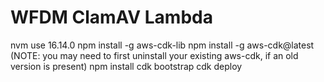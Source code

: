 # WFDM ClamAV Lambda 
 nvm use 16.14.0
 npm install -g aws-cdk-lib
 npm install -g aws-cdk@latest (NOTE: you may need to first uninstall your existing aws-cdk, if an old version is present)
 npm install
 cdk bootstrap
 cdk deploy
